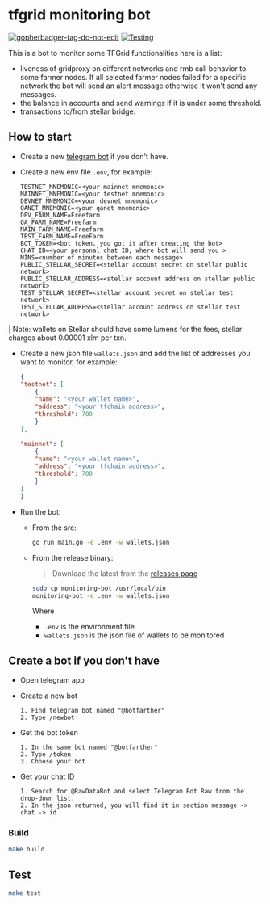 # tfgrid monitoring bot

<a href='https://github.com/jpoles1/gopherbadger' target='_blank'>![gopherbadger-tag-do-not-edit](https://img.shields.io/badge/Go%20Coverage-39%25-brightgreen.svg?longCache=true&style=flat)</a>
[![Testing](https://github.com/threefoldtech/tfgrid-sdk-go/actions/workflows/monbot-test.yml/badge.svg?branch=development_mono)](https://github.com/threefoldtech/tfgrid-sdk-go/actions/workflows/monbot-test.yml)

This is a bot to monitor some TFGrid functionalities here is a list:

- liveness of gridproxy on different networks and rmb call behavior to some farmer nodes. If all selected farmer nodes failed for a specific network the bot will send an alert message otherwise It won't send any messages.
- the balance in accounts and send warnings if it is under some threshold.
- transactions to/from stellar bridge.

## How to start

- Create a new [telegram bot](README.md#create-a-bot-if-you-dont-have) if you don't have.
- Create a new env file `.env`, for example:

    ```env
    TESTNET_MNEMONIC=<your mainnet mnemonic>
    MAINNET_MNEMONIC=<your testnet mnemonic>
    DEVNET_MNEMONIC=<your devnet mnemonic>
    QANET_MNEMONIC=<your qanet mnemonic>
    DEV_FARM_NAME=Freefarm
    QA_FARM_NAME=Freefarm
    MAIN_FARM_NAME=Freefarm
    TEST_FARM_NAME=FreeFarm
    BOT_TOKEN=<bot token. you got it after creating the bot>
    CHAT_ID=<your personal chat ID, where bot will send you >
    MINS=<number of minutes between each message>
    PUBLIC_STELLAR_SECRET=<stellar account secret on stellar public network>
    PUBLIC_STELLAR_ADDRESS=<stellar account address on stellar public network>
    TEST_STELLAR_SECRET=<stellar account secret on stellar test network>
    TEST_STELLAR_ADDRESS=<stellar account address on stellar test network>
    ```
| Note: wallets on Stellar should have some lumens for the fees, stellar charges about 0.00001 xlm per txn.

- Create a new json file `wallets.json` and add the list of addresses you want to monitor, for example:

    ```json
    {
    "testnet": [
        {
        "name": "<your wallet name>",
        "address": "<your tfchain address>",
        "threshold": 700
        }
    ],

    "mainnet": [
        {
        "name": "<your wallet name>",
        "address": "<your tfchain address>",
        "threshold": 700
        }
    ]
    }
    ```

- Run the bot:

  - From the src:
  
    ```bash
    go run main.go -e .env -w wallets.json
    ```

  - From the release binary:
    > Download the latest from the [releases page](https://github.com/threefoldtech/tfgrid-sdk-go/releases)

    ```bash
    sudo cp monitoring-bot /usr/local/bin
    monitoring-bot -e .env -w wallets.json
    ```

    Where

    - `.env` is the environment file
    - `wallets.json` is the json file of wallets to be monitored

## Create a bot if you don't have

- Open telegram app
- Create a new bot

    ```ordered
    1. Find telegram bot named "@botfarther"
    2. Type /newbot
    ```

- Get the bot token

    ```ordered
    1. In the same bot named "@botfarther"
    2. Type /token
    3. Choose your bot
    ```

- Get your chat ID

    ```ordered
    1. Search for @RawDataBot and select Telegram Bot Raw from the drop-down list.
    2. In the json returned, you will find it in section message -> chat -> id
    ```

### Build

```bash
make build
```

## Test

```bash
make test
```
